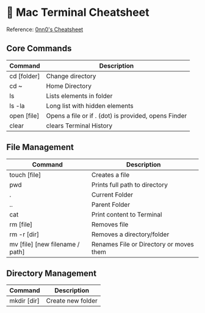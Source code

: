 # 🍎 Mac Terminal Cheatsheet

Reference: [0nn0's Cheatsheet](https://github.com/0nn0/terminal-mac-cheatsheet#english-version)

## Core Commands

| Command     | Description                                          |
| ----------- | ---------------------------------------------------- |
| cd [folder] | Change directory                                     |
| cd ~        | Home Directory                                       |
| ls          | Lists elements in folder                             |
| ls -la      | Long list with hidden elements                       |
| open [file] | Opens a file or if . (dot) is provided, opens Finder |
| clear       | clears Terminal History                              |

## File Management

| Command                         | Description                             |
| ------------------------------- | --------------------------------------- |
| touch [file]                    | Creates a file                          |
| pwd                             | Prints full path to directory           |
| .                               | Current Folder                          |
| ..                              | Parent Folder                           |
| cat                             | Print content to Terminal               |
| rm [file]                       | Removes file                            |
| rm -r [dir]                     | Removes a directory/folder              |
| mv [file] [new filename / path] | Renames File or Directory or moves them |

## Directory Management

| Command     | Description       |
| ----------- | ----------------- |
| mkdir [dir] | Create new folder |
